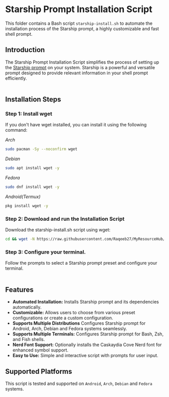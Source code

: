 # Starship Prompt Installation Script

This folder contains a Bash script `starship-install.sh` to automate the installation process of the Starship prompt, a highly customizable and fast shell prompt.

## Introduction

The Starship Prompt Installation Script simplifies the process of setting up the [Starship prompt](https://starship.rs/) on your system. Starship is a powerful and versatile prompt designed to provide relevant information in your shell prompt efficiently.
<br><br>

## Installation Steps

### Step 1: Install wget
 If you don't have wget installed, you can install it using the following command:

*Arch*
```bash
sudo pacman -Sy --noconfirm wget
```
*Debian*
```bash
sudo apt install wget -y
```
*Fedora*
```bash
sudo dnf install wget -y
```
*Android(Termux)*
```bash
pkg install wget -y
```

### Step 2: Download and run the Installation Script
Download the starship-install.sh script using wget:
```bash
cd && wget -N https://raw.githubusercontent.com/Raqeeb27/MyResourceHub/main/Starship_Prompt/starship-install.sh && bash starship-install.sh
```

### Step 3: Configure your terminal.
Follow the prompts to select a Starship prompt preset and configure your terminal.
<br><br>

## Features

- **Automated Installation:** Installs Starship prompt and its dependencies automatically.
- **Customizable:** Allows users to choose from various preset configurations or create a custom configuration.
- **Supports Multiple Distributions** Configures Starship prompt for Android, Arch, Debian and Fedora systems seamlessly.
- **Supports Multiple Terminals:** Configures Starship prompt for Bash, Zsh, and Fish shells.
- **Nerd Font Support:** Optionally installs the Caskaydia Cove Nerd font for enhanced symbol support.
- **Easy to Use:** Simple and interactive script with prompts for user input.

## Supported Platforms

This script is tested and supported on `Android`, `Arch`, `Debian` and `Fedora` systems.
